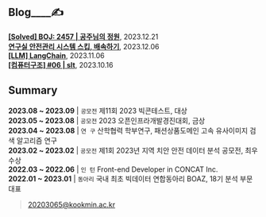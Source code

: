 
Blog____✍️  
---

**[[Solved] BOJ: 2457 | 공주님의 정원](https://noooey.tistory.com/73)**, 2023.12.21 <br/> 
**[연구실 안전관리 시스템 스킵, 배속하기](https://noooey.tistory.com/72)**, 2023.12.06 <br/> 
**[[LLM] LangChain](https://noooey.tistory.com/69)**, 2023.11.06 <br/> 
**[[컴퓨터구조] #06 | slt](https://noooey.tistory.com/68)**, 2023.10.16 <br/> 


Summary  
---
**2023.08 ~ 2023.09** | `공모전`  제11회 2023 빅콘테스트, 대상  
**2023.05 ~ 2023.08** | `공모전`  2023 오픈인프라개발경진대회, 금상  
**2023.04 ~ 2023.08** | `연 구`  산학협력 학부연구,  패션상품도메인 고속 유사이미지 검색 알고리즘 연구  
**2023.02 ~ 2023.02** | `공모전`  제1회 2023년 지역 치안 안전 데이터 분석 공모전, 최우수상  
**2022.03 ~ 2022.06** | `인 턴`  Front-end Developer in CONCAT Inc.  
**2022.01 ~ 2023.01** | `동아리` 국내 최초 빅데이터 연합동아리 BOAZ, 18기 분석 부문 대표

> 20203065@kookmin.ac.kr